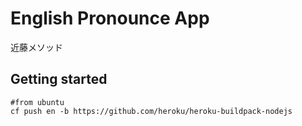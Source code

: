 # English Pronounce App

近藤メソッド

## Getting started

```
#from ubuntu
cf push en -b https://github.com/heroku/heroku-buildpack-nodejs
```
